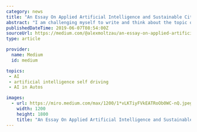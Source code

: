 ```yaml
---
category: news
title: "An Essay On Applied Artificial Intelligence and Sustainable Cities"
abstract: "I am challenging myself to write and think about the topic of artificial intelligence for the next 500 ... however vast amounts of minerals would needed to be extracted for self-driving cars for personal use to be taken into consideration."
publishedDateTime: 2019-06-07T08:54:00Z
sourceUrl: https://medium.com/@alexmoltzau/an-essay-on-applied-artificial-intelligence-and-sustainable-cities-463fae866d77
type: article

provider:
  name: Medium
  id: medium

topics:
 - AI
 - artificial intelligence self driving
 - AI in Autos

images:
  - url: https://miro.medium.com/max/1200/1*vLKTiyFVkEATRoOb0WC-nQ.jpeg
    width: 1200
    height: 1800
    title: "An Essay On Applied Artificial Intelligence and Sustainable Cities"
---
```

